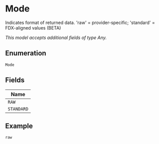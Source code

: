 
# Mode

Indicates format of returned data.
'raw' = provider-specific;
'standard' = FDX-aligned values (BETA)

*This model accepts additional fields of type Any.*

## Enumeration

`Mode`

## Fields

| Name |
|  --- |
| `RAW` |
| `STANDARD` |

## Example

```
raw
```

